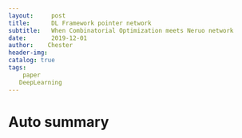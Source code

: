 ```yaml
---
layout:     post
title:      DL Framework pointer network
subtitle:   When Combinatorial Optimization meets Neruo network 
date:       2019-12-01
author:    Chester
header-img: 
catalog: true
tags:
    paper
   DeepLearning
---
```


# Auto summary

# 
<!--stackedit_data:
eyJoaXN0b3J5IjpbLTE4NTE5ODY4MTgsOTUzMjM3ODc3XX0=
-->